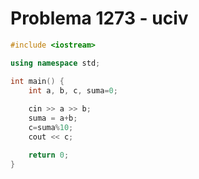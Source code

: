 # Problema 1273 - uciv
```c++
#include <iostream>

using namespace std;

int main() {
    int a, b, c, suma=0;
    
    cin >> a >> b;
    suma = a+b;
    c=suma%10;
    cout << c;

    return 0;
}
```
